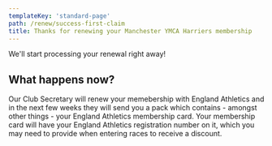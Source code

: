 ```yaml
---
templateKey: 'standard-page'
path: /renew/success-first-claim
title: Thanks for renewing your Manchester YMCA Harriers membership
---
```

We'll start processing your renewal right away!

## What happens now?

Our Club Secretary will renew your memebership with England
Athletics and in the next few weeks they will send you a pack which contains - 
amongst other things - your England Athletics membership card. Your membership 
card will have your England Athletics registration number on it, which you may 
need to provide when entering races to receive a discount.
